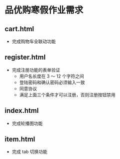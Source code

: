# 品优购寒假作业需求

## cart.html
- 完成购物车全联动功能

## register.html
- 完成注册功能的表单验证
  + 用户名长度在 3 ～ 12 个字符之间
  + 登陆密码和确认密码必须输入一致
  + 同意协议
  + 满足上面三个条件才可以注册，否则注册按钮禁用

## index.html
- 完成轮播图功能

## item.html
- 完成 tab 切换功能